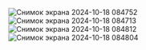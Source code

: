 ![Снимок экрана 2024-10-18 084752](https://github.com/user-attachments/assets/42a98a63-b87b-4694-a862-17335e40ab04)
![Снимок экрана 2024-10-18 084713](https://github.com/user-attachments/assets/4efe5d83-dffb-457a-bc10-a67445c61b98)
![Снимок экрана 2024-10-18 084812](https://github.com/user-attachments/assets/6041a1f8-2d3e-4ee0-a54d-3eec946cd2d5)
![Снимок экрана 2024-10-18 084804](https://github.com/user-attachments/assets/aa72d7d3-fd82-45f6-bfab-c86d77a866ab)
